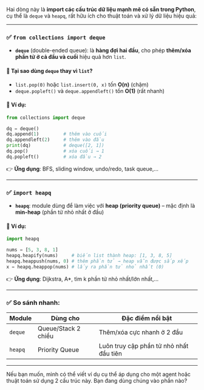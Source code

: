 Hai dòng này là **import các cấu trúc dữ liệu mạnh mẽ có sẵn trong Python**, cụ thể là `deque` và `heapq`, rất hữu ích cho thuật toán và xử lý dữ liệu hiệu quả:

---

### ✅ `from collections import deque`

* **`deque`** (double-ended queue): là **hàng đợi hai đầu**, cho phép **thêm/xóa phần tử ở cả đầu và cuối** hiệu quả hơn `list`.

#### 📌 Tại sao dùng `deque` thay vì `list`?

* `list.pop(0)` hoặc `list.insert(0, x)` tốn **O(n)** (chậm)
* `deque.popleft()` và `deque.appendleft()` tốn **O(1)** (rất nhanh)

#### 🔧 Ví dụ:

```python
from collections import deque

dq = deque()
dq.append(1)         # thêm vào cuối
dq.appendleft(2)     # thêm vào đầu
print(dq)            # deque([2, 1])
dq.pop()             # xóa cuối → 1
dq.popleft()         # xóa đầu → 2
```

👉 **Ứng dụng**: BFS, sliding window, undo/redo, task queue,…

---

### ✅ `import heapq`

* **`heapq`**: module dùng để làm việc với **heap (priority queue)** – mặc định là **min-heap** (phần tử nhỏ nhất ở đầu)

#### 🔧 Ví dụ:

```python
import heapq

nums = [5, 3, 8, 1]
heapq.heapify(nums)     # biến list thành heap: [1, 3, 8, 5]
heapq.heappush(nums, 0) # thêm phần tử → heap vẫn được sắp xếp
x = heapq.heappop(nums) # lấy ra phần tử nhỏ nhất (0)
```

👉 **Ứng dụng**: Dijkstra, A\*, tìm k phần tử nhỏ nhất/lớn nhất,…

---

### ✅ So sánh nhanh:

| Module  | Dùng cho            | Đặc điểm nổi bật                        |
| ------- | ------------------- | --------------------------------------- |
| `deque` | Queue/Stack 2 chiều | Thêm/xóa cực nhanh ở 2 đầu              |
| `heapq` | Priority Queue      | Luôn truy cập phần tử nhỏ nhất đầu tiên |

---

Nếu bạn muốn, mình có thể viết ví dụ cụ thể áp dụng cho một agent hoặc thuật toán sử dụng 2 cấu trúc này. Bạn đang dùng chúng vào phần nào?
